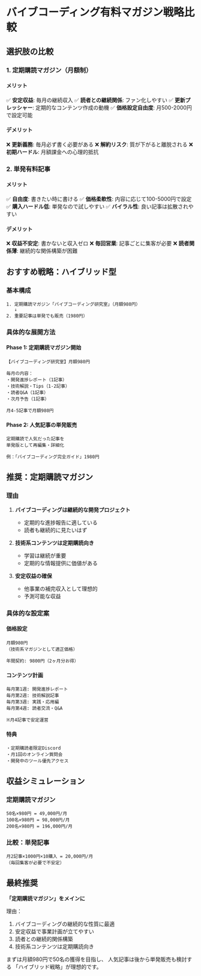 # バイブコーディング有料マガジン戦略比較

## 選択肢の比較

### 1. 定期購読マガジン（月額制）

#### メリット
✅ **安定収益**: 毎月の継続収入
✅ **読者との継続関係**: ファン化しやすい
✅ **更新プレッシャー**: 定期的なコンテンツ作成の動機
✅ **価格設定自由度**: 月500-2000円で設定可能

#### デメリット
❌ **更新義務**: 毎月必ず書く必要がある
❌ **解約リスク**: 質が下がると離脱される
❌ **初期ハードル**: 月額課金への心理的抵抗

### 2. 単発有料記事

#### メリット
✅ **自由度**: 書きたい時に書ける
✅ **価格柔軟性**: 内容に応じて100-5000円で設定
✅ **購入ハードル低**: 単発なので試しやすい
✅ **バイラル性**: 良い記事は拡散されやすい

#### デメリット
❌ **収益不安定**: 書かないと収入ゼロ
❌ **毎回営業**: 記事ごとに集客が必要
❌ **読者関係薄**: 継続的な関係構築が困難

## おすすめ戦略：**ハイブリッド型**

### 基本構成
```
1. 定期購読マガジン「バイブコーディング研究室」（月額980円）
   ↓
2. 重要記事は単発でも販売（1980円）
```

### 具体的な展開方法

#### Phase 1: 定期購読マガジン開始
```
【バイブコーディング研究室】月額980円

毎月の内容：
・開発進捗レポート（1記事）
・技術解説・Tips（1-2記事）
・読者Q&A（1記事）
・次月予告（1記事）

月4-5記事で月額980円
```

#### Phase 2: 人気記事の単発販売
```
定期購読で人気だった記事を
単発版として再編集・詳細化

例：「バイブコーディング完全ガイド」1980円
```

## 推奨：定期購読マガジン

### 理由
1. **バイブコーディングは継続的な開発プロジェクト**
   - 定期的な進捗報告に適している
   - 読者も継続的に見たいはず

2. **技術系コンテンツは定期購読向き**
   - 学習は継続が重要
   - 定期的な情報提供に価値がある

3. **安定収益の確保**
   - 他事業の補完収入として理想的
   - 予測可能な収益

### 具体的な設定案

#### 価格設定
```
月額980円
（技術系マガジンとして適正価格）

年間契約: 9800円（2ヶ月分お得）
```

#### コンテンツ計画
```
毎月第1週: 開発進捗レポート
毎月第2週: 技術解説記事
毎月第3週: 実践・応用編
毎月第4週: 読者交流・Q&A

※月4記事で安定運営
```

#### 特典
```
・定期購読者限定Discord
・月1回のオンライン質問会
・開発中のツール優先アクセス
```

## 収益シミュレーション

### 定期購読マガジン
```
50名×980円 = 49,000円/月
100名×980円 = 98,000円/月
200名×980円 = 196,000円/月
```

### 比較：単発記事
```
月2記事×1000円×10購入 = 20,000円/月
（毎回集客が必要で不安定）
```

## 最終推奨

**「定期購読マガジン」をメインに**

理由：
1. バイブコーディングの継続的な性質に最適
2. 安定収益で事業計画が立てやすい
3. 読者との継続的関係構築
4. 技術系コンテンツは定期購読向き

まずは月額980円で50名の獲得を目指し、
人気記事は後から単発販売も検討する
「ハイブリッド戦略」が理想的です。